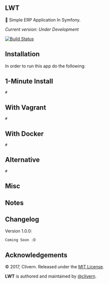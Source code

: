 ## LWT

:wolf: Simple ERP Application In Symfony.

*Current version: Under Development*

[![Build Status](https://travis-ci.org/Clivern/LWT.svg?branch=master)](https://travis-ci.org/Clivern/LWT)

## Installation

In order to run this app do the following:

1-Minute Install
----------------
```
#
```

With Vagrant
------------
```
#
```

With Docker
------------
```
#
```

Alternative
-----------
```
#
```


## Misc

Notes
-----



Changelog
---------
Version 1.0.0:
```
Coming Soon :D
```

Acknowledgements
----------------

© 2017, Clivern. Released under the [MIT License](http://www.opensource.org/licenses/mit-license.php).

**LWT** is authored and maintained by [@clivern](http://github.com/clivern).